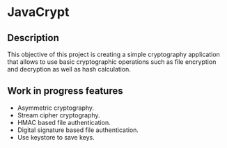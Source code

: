 # JavaCrypt

## Description
This objective of this project is creating a simple cryptography application that allows to use basic cryptographic operations such as file encryption and decryption as well as hash calculation.

## Work in progress features
- Asymmetric cryptography.
- Stream cipher cryptography.
- HMAC based file authentication.
- Digital signature based file authentication.
- Use keystore to save keys.
